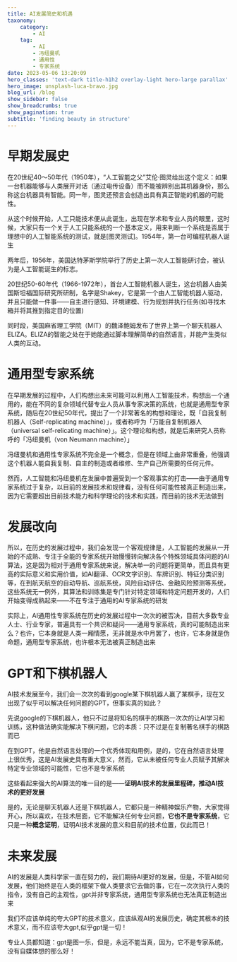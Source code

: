 ```yaml
---
title: AI发展简史和机遇
taxonomy:
    category:
        - AI
    tag:
        - AI
        - 冯纽曼机
        - 通用性
        - 专家系统
date: 2023-05-06 13:20:09
hero_classes: 'text-dark title-h1h2 overlay-light hero-large parallax'
hero_image: unsplash-luca-bravo.jpg
blog_url: /blog
show_sidebar: false
show_breadcrumbs: true
show_pagination: true
subtitle: 'finding beauty in structure'
---
```


# 早期发展史

在20世纪40～50年代（1950年），“人工智能之父”艾伦·图灵给出这个定义：如果一台机器能够与人类展开对话（通过电传设备）而不能被辨别出其机器身份，那么称这台机器具有智能。同一年，图灵还预言会创造出具有真正智能的机器的可能性。

从这个时候开始，人工只能技术便从此诞生，出现在学术和专业人员的眼里，这时候，大家只有一个关于人工只能系统的一个基本定义，用来判断一个系统是否属于理想中的人工智能系统的测试，就是[图灵测试]。1954年，第一台可编程机器人诞生

两年后，1956年，美国达特茅斯学院举行了历史上第一次人工智能研讨会，被认为是人工智能诞生的标志。

20世纪50-60年代（1966-1972年），首台人工智能机器人诞生，这台机器人由美国斯坦福国际研究所研制，名字是Shakey，它是第一个由人工智能机器人驱动，并且只能做一件事——自主进行感知、环境建模、行为规划并执行任务(如寻找木箱并将其推到指定目的位置)

同时段，美国麻省理工学院（MIT）的魏泽鲍姆发布了世界上第一个聊天机器人ELIZA。ELIZA的智能之处在于她能通过脚本理解简单的自然语言，并能产生类似人类的互动。

# 通用型专家系统

在早期发展的过程中，人们构想出未来可能可以利用人工智能技术，构想出一个通用的，能在不同的复杂领域代替专业人员从事专家决策的系统，也就是通用型专家系统，随后在20世纪50年代，提出了一个非常著名的构想和理论，既「自我复制机器人（Self-replicating machine）」，或者称呼为「万能自复制机器人（universal self-relicating machine）」。这个理论和构想，就是后来研究人员称呼的「冯纽曼机（von Neumann machine）」

冯纽曼机和通用性专家系统不完全是一个概念，但是在领域上由非常重叠，他强调这个机器人能自我复制、自主的制造或者维修、生产自己所需要的任何元件。

然而，人工智能和冯纽曼机在发展中普遍受到一个客观事实的打击——由于通用专家系统过于复杂，以目前的发展技术和规律看，没有任何可能性被真正制造出来，因为它需要超出目前技术能力和科学理论的技术和实践，而目前的技术无法做到

# 发展改向

所以，在历史的发展过程中，我们会发现一个客观规律是，人工智能的发展从一开始的不成熟、专注于全能的专家系统开始慢慢转向解决各个特殊领域具体问题的AI算法，这是因为相对于通用专家系统来说，解决单一的问题将更简单，而且具有更高的实际意义和实用价值，如AI翻译、OCR文字识别、车牌识别、特征分类识别等，在到航天航空的自动导航、巡航系统，风险自动评估、金融风险预测等系统，这些系统无一例外，其算法和训练集是专门针对特定领域和特定问题开发的，人们开始变得成熟起来——不在专注于通用的AI专家系统的研发

实际上，AI通用性专家系统在历史的发展过程中一次次的被否决，目前大多数专业人士、行业专家，普遍具有一个共识和疑问——通用专家系统，真的可能制造出来么？也许，它本身就是人类一厢情愿，无非就是水中月罢了，也许，它本身就是伪命题，通用型专家系统，也许根本无法被真正制造出来

# GPT和下棋机器人

AI技术发展至今，我们会一次次的看到google某下棋机器人赢了某棋手，现在又出现了似乎可以解决任何问题的GPT，但事实真的如此？

先说google的下棋机器人，他只不过是将知名的棋手的棋路一次次的让AI学习和训练，这种做法确实能解决下棋问题，它的本质：只不过是在复制著名棋手的棋路而已

在到GPT，他是自然语言处理的一个优秀体现和用例，是的，它在自然语言处理上很优秀，这是AI发展史具有重大意义，然而，它从未被任何专业人员赋予其解决特定专业领域的可能性，它也不是专家系统

这些看起来强大的AI算法的唯一目的是——**证明AI技术的发展里程碑，推动AI技术的更好发展**

是的，无论是聊天机器人还是下棋机器人，它都只是一种精神娱乐产物，大家觉得开心，所以喜欢，在技术层面，它不能解决任何专业问题，**它也不是专家系统**，它只是一种**概念证明**，证明AI技术发展的意义和目前的技术位置，仅此而已！

# 未来发展

AI的发展是人类科学家一直在努力的，我们期待AI更好的发展，但是，不管AI如何发展，他们始终是在人类的框架下做人类要求它去做的事，它在一次次执行人类的指令，没有自己的主观性，gpt并非专家系统，通用型专家系统也无法真正制造出来

我们不应该单纯的夸大GPT的技术意义，应该纵观AI的发展历史，确定其根本的技术意义，而不应该夸大gpt,似乎gpt是一切！

专业人员都知道：gpt是图一乐，但是，永远不能当真，因为，它不是专家系统，没有自媒体想的那么好！
